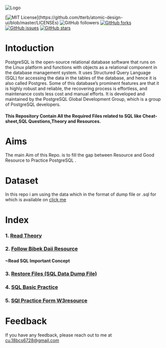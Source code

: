 ![Logo](https://cdn.sisense.com/wp-content/uploads/logo-connector-postgresql1.png)

[![MIT License](https://img.shields.io/apm/l/atomic-design-ui.svg?)](https://github.com/tterb/atomic-design-ui/blob/master/LICENSEs)
![GitHub followers](https://img.shields.io/github/followers/bibek376?style=plastic)
[![GitHub forks](https://img.shields.io/github/forks/bibek376/Postgres)](https://github.com/bibek376/Postgres/network)
[![GitHub issues](https://img.shields.io/github/issues/bibek376/Postgres)](https://github.com/bibek376/Postgres/issues)
[![GitHub stars](https://img.shields.io/github/stars/bibek376/Postgres)](https://github.com/bibek376/Postgres/stargazers)


# Intoduction
PostgreSQL is the open-source relational database software that runs on the Linux platform and functions with objects as a relational component in the database management system. It uses Structured Query Language (SQL) for accessing the data in the tables of the database, and hence it is also called Postgres. Some of this database’s prominent features are that it is highly robust and reliable, the recovering process is effortless, and maintenance costs less cost and manual efforts. It is developed and maintained by the PostgreSQL Global Development Group, which is a group of PostgreSQL developers.

#### This Repository Contain All the Required Files related to SQL like Cheat-sheet,SQL Questions,Theory and Resources.

# Aims
The main Aim of this Repo. is to fill the gap between Resource and Good Resource  to Practice  PostgreSQL .

# Dataset
In this repo i am using the data which in the format of dump file or .sql for which is available on [click me](https://github.com/bibek376/Postgres/tree/master/Sql_Data_Dump_File)

# Index 

### 1.  [Read Theory ](https://github.com/bibek376/Postgres/tree/master/Hand_Written_Notes)
### 2.  [Follow Bibek Daii Resource](https://github.com/bibek376/Postgres/tree/master/Bibek_Daii_Resources)<br>
#### ~Read SQL Important Concept  </br>
### 3.  [Restore Files (SQL Data Dump File)](https://github.com/bibek376/Postgres/tree/master/Sql_Data_Dump_File)
### 4.  [SQL Basic Practice](https://github.com/bibek376/Postgres/tree/master/Sql_Basic_Practice)
### 5.  [SQl Practice Form W3resource](https://github.com/bibek376/Postgres/tree/master/practice)

# Feedback

If you have any feedback, please reach out to me at cu.18bcs6728@gmail.com
